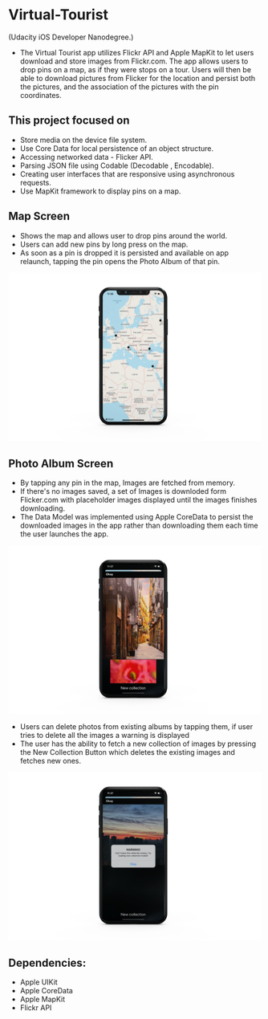 # Virtual-Tourist
 (Udacity iOS Developer Nanodegree.)
- The Virtual Tourist app utilizes Flickr API and Apple MapKit to let users download and store images from Flickr.com.
The app allows users to drop pins on a map, as if they were stops on a tour. Users will then be able to download pictures from Flicker for the location and persist both the pictures, and the association of the pictures with the pin coordinates.

## This project focused on
* Store media on the device file system.
* Use Core Data for local persistence of an object structure.
* Accessing networked data - Flicker API.
* Parsing JSON file using Codable (Decodable , Encodable).
* Creating user interfaces that are responsive using asynchronous requests.
* Use MapKit framework to display pins on a map.

## Map Screen
- Shows the map and allows user to drop pins around the world. 
- Users can add new pins by long press on the map. 
- As soon as a pin is dropped it is persisted and available on app relaunch, tapping the pin opens the Photo Album of that pin.
<p align="center">
  <img src="images/map.png" >
</p>

## Photo Album Screen
- By tapping any pin in the map, Images are fetched from memory. 
- If there's no images saved, a set of Images is downloded form Flicker.com with placeholder images displayed until the images finishes downloading. 
- The Data Model was implemented using Apple CoreData to persist the downloaded images in the app rather than downloading them each time the user launches the app.
<p align="center">
  <img src="images/collection.png">
</p>

- Users can delete photos from existing albums by tapping them, if user tries to delete all the images a warning is displayed
- The user has the ability to fetch a new collection of images by pressing the New Collection Button which deletes the existing images and fetches new ones.
<p align="center">
  <img src="images/warning.png">
</p>

## Dependencies:
* Apple UIKit
* Apple CoreData
* Apple MapKit
* Flickr API
